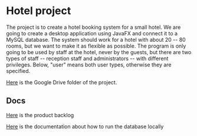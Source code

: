 # Hotel project

The project is to create a hotel booking system for a small hotel. We are going to create a desktop application using JavaFX and connect it to a MySQL database. The system should work for a hotel with about 20 -- 80 rooms, but we want to make it as flexible as possible. The program is only going to be used by staff at the hotel, never by the guests, but there are two types of staff -- reception staff and administrators -- with different privileges. Below, "user" means both user types, otherwise they are specified.


[Here](https://drive.google.com/drive/folders/1jjKa-MgC11YnpiRkm4TeZzNHd1bDR4w1?usp=sharing) is the Google Drive folder of the project.

## Docs

[Here](./docs/PRODUCT_BACKLOG.md) is the product backlog

[Here](./mysql/README.md) is the documentation about how to run the database locally